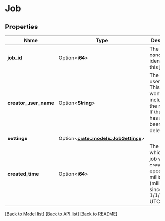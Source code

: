 # Job

## Properties

Name | Type | Description | Notes
------------ | ------------- | ------------- | -------------
**job_id** | Option<**i64**> | The canonical identifier for this job. | [optional]
**creator_user_name** | Option<**String**> | The creator user name. This field won’t be included in the response if the user has already been deleted. | [optional]
**settings** | Option<[**crate::models::JobSettings**](JobSettings.md)> |  | [optional]
**created_time** | Option<**i64**> | The time at which this job was created in epoch milliseconds (milliseconds since 1/1/1970 UTC). | [optional]

[[Back to Model list]](../README.md#documentation-for-models) [[Back to API list]](../README.md#documentation-for-api-endpoints) [[Back to README]](../README.md)


